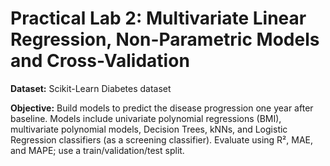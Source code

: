 # Practical Lab 2: Multivariate Linear Regression, Non-Parametric Models and Cross-Validation

**Dataset:** Scikit-Learn Diabetes dataset

**Objective:** Build models to predict the disease progression one year after baseline. Models include univariate polynomial regressions (BMI), multivariate polynomial models, Decision Trees, kNNs, and Logistic Regression classifiers (as a screening classifier). Evaluate using R², MAE, and MAPE; use a train/validation/test split.